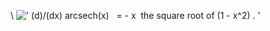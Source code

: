 \\
![' (d)/(dx) arcsech(x)   = - x  the square root of (1 - x\^2) . '](../dictionary/equation_images/3915.1..png)
